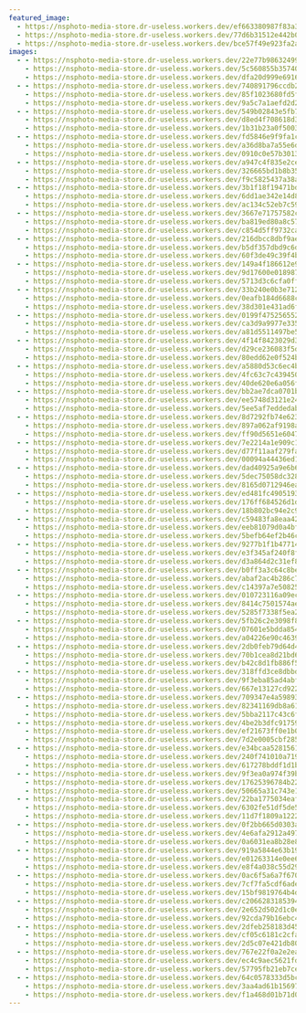 ```yaml
---
featured_image:
  - https://nsphoto-media-store.dr-useless.workers.dev/ef663380987f83a38c40efe2ca560feaeb053ad4b769075453b4b42f46502150:image/avif
  - https://nsphoto-media-store.dr-useless.workers.dev/77d6b31512e442b0caa22761ddf95bf84b0be016da4ac9cb88f1428895b13bae:image/webp
  - https://nsphoto-media-store.dr-useless.workers.dev/bce57f49e923fa2a77667962482ab674905b5a7bbe9bf4d7fc2fa476b062f7f9:image/jpeg
images:
  - - https://nsphoto-media-store.dr-useless.workers.dev/22e77b9863249945fab193c9576a968adaa26f38c1fecf541602143801f0c527:image/avif
    - https://nsphoto-media-store.dr-useless.workers.dev/5c560855b35740134a8857f21ccd682bfe726c25d83d7ec778ad516605e0e69c:image/webp
    - https://nsphoto-media-store.dr-useless.workers.dev/dfa20d999e69166350a6d1361761d389ff13fd02a7bfcce9adab58c955d3015d:image/jpeg
  - - https://nsphoto-media-store.dr-useless.workers.dev/740891796ccdb29015567bac121e655751d0a35c20783bd9cb6036db77a774bf:image/avif
    - https://nsphoto-media-store.dr-useless.workers.dev/85f1023680fd5f3303ea669c79ca66378e0a1a7fb9aaa5ad6db063cd2b7ac63f:image/webp
    - https://nsphoto-media-store.dr-useless.workers.dev/9a5c7a1aefd2d28c6220f46170966d9072ee9c8e6b76d80059fec59f41d85515:image/jpeg
  - - https://nsphoto-media-store.dr-useless.workers.dev/549b02843e5fb70d31e356c1513dfb28e147b1fce53664f7b657bb485d7dc98a:image/avif
    - https://nsphoto-media-store.dr-useless.workers.dev/d8ed4f708618d33bcc0fd6a4412f38836eff2816e27aa90d562bbc61ebd1df71:image/webp
    - https://nsphoto-media-store.dr-useless.workers.dev/1b31b23a0f5003089a39e7349cfc9ce8302cf9785673dda2e791d562c2bf7b08:image/jpeg
  - - https://nsphoto-media-store.dr-useless.workers.dev/fd5846e9f9fa1c8ecf198f8a8edfdac24eeb90e5ccdca7907a21ee309a5485bd:image/avif
    - https://nsphoto-media-store.dr-useless.workers.dev/a36d8ba7a55e6d74c9393be3d45ba889a0e439c6174fb90c272b89e7a688c39a:image/webp
    - https://nsphoto-media-store.dr-useless.workers.dev/0910c0e57b3013578e4b223bf9e1898b5f1e794847bbf6e1170be5dbd4110b0d:image/jpeg
  - - https://nsphoto-media-store.dr-useless.workers.dev/a947c4f835e2cea3791ec877345d98844aee7acb52541bb08e4b59081c0adede:image/avif
    - https://nsphoto-media-store.dr-useless.workers.dev/326665bd1b8b355375926fd8f73e451ad2aa4e68dcfe6b2e51b614099985962c:image/webp
    - https://nsphoto-media-store.dr-useless.workers.dev/f9c5825437a38a3a4f43e4b58eae602fd2985906684ab0f22204a8eeb9f1b5cf:image/jpeg
  - - https://nsphoto-media-store.dr-useless.workers.dev/3b1f18f19471bdc694654cc3d9f87cfd161d6791672ad6c762168f8178f140a6:image/avif
    - https://nsphoto-media-store.dr-useless.workers.dev/6dd1ae342e14d8c535be36947fc7d2ea219f0b3639b22f405e136956753afc65:image/webp
    - https://nsphoto-media-store.dr-useless.workers.dev/ac134c52eb7c593b1f2db160a59f19e74ae068b1a525ec71f3e3d8bb732dce40:image/jpeg
  - - https://nsphoto-media-store.dr-useless.workers.dev/3667e71757582c697fc64d148ac97d9438f1a3a13f1809f90ae80eaf2dc4aa76:image/avif
    - https://nsphoto-media-store.dr-useless.workers.dev/ba819ed80a8c578dfc2985131a8eeb2b2fb63b6b5ee1273596a0de8a8ab31d79:image/webp
    - https://nsphoto-media-store.dr-useless.workers.dev/c854d5ff9732cad3375aa0537854e926d70a4900cfda1b17ea5a6a4722524012:image/jpeg
  - - https://nsphoto-media-store.dr-useless.workers.dev/216dbcc8dbf9ae134bf4b4bfc36c8232c918cb2ff14d5e2e720b760cc76d6039:image/avif
    - https://nsphoto-media-store.dr-useless.workers.dev/b5df357dbd9c6dbd344afb091250d073722860a4cf96b6c0be76919ff3c860c6:image/webp
    - https://nsphoto-media-store.dr-useless.workers.dev/60f3de49c39f4bef2f55dda731fd3793a93a2d8034062c2ed422fd8f624da41c:image/jpeg
  - - https://nsphoto-media-store.dr-useless.workers.dev/149a4f186612e946f81305059a3cfa054c54f4c52bd3049c0ce1915d155f2a4a:image/avif
    - https://nsphoto-media-store.dr-useless.workers.dev/9d17600e018987fd8b6463a890dcc0bf0b58c6c0a277fd653afdff18b296da52:image/webp
    - https://nsphoto-media-store.dr-useless.workers.dev/5713d3c6cfa0ff7d88fcd0758c84cb5106d4d839a267cd5bbb2fbff8e2e571be:image/jpeg
  - - https://nsphoto-media-store.dr-useless.workers.dev/33b240e0b3e71286a96e0dcfeda91f8ce19862fc99eb74877a4cae082ab164c8:image/avif
    - https://nsphoto-media-store.dr-useless.workers.dev/0eafb184d6688cda89783f724275a15075a57285c83c4fcbaea869d6426d7c7a:image/webp
    - https://nsphoto-media-store.dr-useless.workers.dev/38d301e431ad6f9c36980f341a83c13419deadedef7c26d2959b2cc876fd18be:image/jpeg
  - - https://nsphoto-media-store.dr-useless.workers.dev/0199f47525655253b7642a4900f72b665d51c57366f8d8906809ba4555f14290:image/avif
    - https://nsphoto-media-store.dr-useless.workers.dev/ca3d9a9977e3354bef3b6a1565a132c2e06194aa3939209513c1010d0600b15b:image/webp
    - https://nsphoto-media-store.dr-useless.workers.dev/a81d5511497be5323afef99ead3760ccc701acc622efa7a5c04f3a2b17409fcc:image/jpeg
  - - https://nsphoto-media-store.dr-useless.workers.dev/4f14f8423029d3404aae96d740d11f669c41ed837123f1ad571aab1a0ab61467:image/avif
    - https://nsphoto-media-store.dr-useless.workers.dev/d29ce236083f5d8cbb77295201effc2be2d8d89d5b5bdf6e95495c69ffa1def3:image/webp
    - https://nsphoto-media-store.dr-useless.workers.dev/80edd62e0f524b23ba079d4991533897eb09c20b2bb7cc8d153f984b135c52ee:image/jpeg
  - - https://nsphoto-media-store.dr-useless.workers.dev/a5880d53c6ec4ba21ef1ee9b4e4a9b99f231a07735264df0874ad7c8393c1021:image/avif
    - https://nsphoto-media-store.dr-useless.workers.dev/4fc63c7c43945062af0fb6fe46b506cb51b5f00f637e24ae146d01315e6e3ef3:image/webp
    - https://nsphoto-media-store.dr-useless.workers.dev/40de620e6a056f1d345062b9bdade3cc551f166720912d940d1146dd4528c455:image/jpeg
  - - https://nsphoto-media-store.dr-useless.workers.dev/bb2ae7dca0701bed2c96fb2acd54e6e29e9bf15606925e58eba0df2f6b6f8fb6:image/avif
    - https://nsphoto-media-store.dr-useless.workers.dev/ee5748d3121e241b6286f4d755b99f5c01761a2287e1f09fa44a9941dfdd2dd0:image/webp
    - https://nsphoto-media-store.dr-useless.workers.dev/5ee5af7eddedabd111add9b765c51e0df98a46af660e4f94829e56f3ce30a189:image/jpeg
  - - https://nsphoto-media-store.dr-useless.workers.dev/8d7292fb74e6237b5ea511edfdf79ce1bcff6ead5fabd87798a2e45f3ce920e1:image/avif
    - https://nsphoto-media-store.dr-useless.workers.dev/897a062af9198a92b1b1c71bca90f74c33817f185b890077e52d5650a8d5a6c7:image/webp
    - https://nsphoto-media-store.dr-useless.workers.dev/ff90d5651e6047a543f489efa62512f8e46a0ba3a1ad72c0fe74e4a66a8acdb6:image/jpeg
  - - https://nsphoto-media-store.dr-useless.workers.dev/7e2214a1e909c1bbb1d3236db87d11783ce52b568b51bebb6cffaefb6b27b070:image/avif
    - https://nsphoto-media-store.dr-useless.workers.dev/d77f11aaf279faf2c83ad640520277fa2e589a3ccc529764ebbc306edfeedd4b:image/webp
    - https://nsphoto-media-store.dr-useless.workers.dev/00094a44436ed1ddc86554f7ba69cd3eb7c205144952e21abdfab590f8f4e6c6:image/jpeg
  - - https://nsphoto-media-store.dr-useless.workers.dev/dad40925a9e6b6eb59d210a6d2135f42291da91a31173cfef62c0bad6480652d:image/avif
    - https://nsphoto-media-store.dr-useless.workers.dev/5dec75058dc3289c92a4101fb927bbc0aabb1a270e44df7790c4f2f954de7141:image/webp
    - https://nsphoto-media-store.dr-useless.workers.dev/8165d0712946ead2d3d90ae5adc95dd58e450878be04d5db3b9ba376fd85c634:image/jpeg
  - - https://nsphoto-media-store.dr-useless.workers.dev/ed481fc4905193c93b4d178ac6a34b58ec5f7833a5f388d75266dcbcd6517047:image/avif
    - https://nsphoto-media-store.dr-useless.workers.dev/176ff684526d1d3feb4ab13d5c1eed4ff3458d78c15048f5fb4d2ffee48cf7ee:image/webp
    - https://nsphoto-media-store.dr-useless.workers.dev/18b802bc94e2c9f936c45e6e105fd49414a5af56c3923ffb0967c54401001c82:image/jpeg
  - - https://nsphoto-media-store.dr-useless.workers.dev/c59483fa8eaa427dd4bb44a02273bc0a8b0b620df77eba45897d35eef1eba2f0:image/avif
    - https://nsphoto-media-store.dr-useless.workers.dev/eeb81079d0a4bf173279c047cb86267fc039d72c535cc679e8784ae98363f020:image/webp
    - https://nsphoto-media-store.dr-useless.workers.dev/5befb64ef2b46c9cddfe2f76a5264b72cc6090c9389f9cf982b51a112a151ba8:image/jpeg
  - - https://nsphoto-media-store.dr-useless.workers.dev/9277b1f1b47714833e154d050600be421c9a3115c0241103d095b8a76ee55b4c:image/avif
    - https://nsphoto-media-store.dr-useless.workers.dev/e3f345af240f8f468e1f99f87cf52d88cb32f341d1fa7cef99a5bf7608d8a261:image/webp
    - https://nsphoto-media-store.dr-useless.workers.dev/d3a864d2c31ef83181a5dd801eca423bedf545450681ec49b7f06b618780f43b:image/jpeg
  - - https://nsphoto-media-store.dr-useless.workers.dev/b0ff3a3c64c8bed3cf791169eac96f99469cdf76b0c230880dd71069327a544a:image/avif
    - https://nsphoto-media-store.dr-useless.workers.dev/abaf2ac4b286c7d49ecbed706e1b70576840c2b93c0273d5edc54e211e479264:image/webp
    - https://nsphoto-media-store.dr-useless.workers.dev/c14397a7e508258c6cd7e43cc07a7d8d4c6ab9dd4b43ce215d4f11edb4ed177c:image/jpeg
  - - https://nsphoto-media-store.dr-useless.workers.dev/010723116a09eccd6ec31d0a64baf32ad224f27703447df3cc710da4a2141d3c:image/avif
    - https://nsphoto-media-store.dr-useless.workers.dev/8414c7501574aebfb0bb341fdae9a7bd933e1df610781b5bd3037d13240d268b:image/webp
    - https://nsphoto-media-store.dr-useless.workers.dev/5285f7338f5ea2fc65ed63a829b76b8491ea697390afbe143bacb60149f08913:image/jpeg
  - - https://nsphoto-media-store.dr-useless.workers.dev/5fb26c2e3098f83220fefeb8fad6f9b0bf158338c237aad27e3e0de66791fccd:image/avif
    - https://nsphoto-media-store.dr-useless.workers.dev/07601e5bdda854a887ced64c316af7e097aed95c4d3375bb1fd513dfe1cad7be:image/webp
    - https://nsphoto-media-store.dr-useless.workers.dev/a04226e90c46391269c5e8b96a827a72fc68a853788bbdadddae3976aa2158db:image/jpeg
  - - https://nsphoto-media-store.dr-useless.workers.dev/2db0feb79d64d4ca93f66ed6bd6e6136729c7f8d52ccaf2a59a2c64691afd485:image/avif
    - https://nsphoto-media-store.dr-useless.workers.dev/70b1cea8d21bd6a2cd97cb8dfae83a9b805daee6d2e4eb33b6fece1b7708f485:image/webp
    - https://nsphoto-media-store.dr-useless.workers.dev/b42c8d1fb886f591218ae238106e33865c72937e6d9c47806d3bff39f57c5ce9:image/jpeg
  - - https://nsphoto-media-store.dr-useless.workers.dev/318ffd3ce8dbbda6a36b8ff027396061176d4738ed718d9907a75a1c84bb1c75:image/avif
    - https://nsphoto-media-store.dr-useless.workers.dev/9f3eba85ad4abf512412216aebc405499028cc4c9c4b085e368eb133028011a9:image/webp
    - https://nsphoto-media-store.dr-useless.workers.dev/667e13127cd922e79d50f7a4234943985a4c8d26b7442f4aaf33ebf10aea07b7:image/jpeg
  - - https://nsphoto-media-store.dr-useless.workers.dev/709347e4a598934d0cef531eeb9451ca7e1552fc3058248152ea29b2deb83819:image/avif
    - https://nsphoto-media-store.dr-useless.workers.dev/82341169db8a61772c83d8edd29993e332d5ccaad1a923d40c783dd6d4294dfd:image/webp
    - https://nsphoto-media-store.dr-useless.workers.dev/5bba2117c43c6f4deb8855f4ffba52c71fad2558e2e406be31221ea0fc67a580:image/jpeg
  - - https://nsphoto-media-store.dr-useless.workers.dev/4be2b3dfc91759bdaf46d70f1e49588ebdd22803a612adbc7fa9ab0917d78890:image/avif
    - https://nsphoto-media-store.dr-useless.workers.dev/ef21673ff0e1b0ae5d121d7f92296218792461b246ebf40ab85b7f7a93c0a1bc:image/webp
    - https://nsphoto-media-store.dr-useless.workers.dev/7d2e0005cbf285800493c6d9487ddb3ad2d6d472bc11284d3722f5be0c2878fb:image/jpeg
  - - https://nsphoto-media-store.dr-useless.workers.dev/e34bcaa52815619b0ebfca90f066c5018d19ca4cae599e3abcb4023acfb8a75a:image/avif
    - https://nsphoto-media-store.dr-useless.workers.dev/240f741010a71965237bbc25b8ea780ba929ccdf089aab35f06787e4132a5598:image/webp
    - https://nsphoto-media-store.dr-useless.workers.dev/617278bddf1d1b76612d4eb5a2f23f0d4cd37eb429760a12d9bb2397f9fe14db:image/jpeg
  - - https://nsphoto-media-store.dr-useless.workers.dev/9f3ea0a974f39be6c81a3e22d38961a2eb6d1de2c884abba0fab42bb8a6afe60:image/avif
    - https://nsphoto-media-store.dr-useless.workers.dev/17625396784b22ef7b2c011a0848b9d1c925ef62e412c39b1a4b5f813d629496:image/webp
    - https://nsphoto-media-store.dr-useless.workers.dev/50665a31c743e1f8c6991ee7a2bc7f137fcf33e1d8862d75c464cb5c30c878a8:image/jpeg
  - - https://nsphoto-media-store.dr-useless.workers.dev/22ba1775034eafc8c26740d98ed59e06ac41f2671ca54196b505d51049d19517:image/avif
    - https://nsphoto-media-store.dr-useless.workers.dev/6302fe51df5de56b5683169f8195a2a9922c41e4c8c4971bad13477dea363dab:image/webp
    - https://nsphoto-media-store.dr-useless.workers.dev/11d7f1809a12220c0cb31eed535e1110ed88b0c6a034323742ba0b225c2fb09c:image/jpeg
  - - https://nsphoto-media-store.dr-useless.workers.dev/0f2bb665d0303abab96aa40135f298c5aa2f623a3c9832379b04904e28baf836:image/avif
    - https://nsphoto-media-store.dr-useless.workers.dev/4e6afa2912a497b76b1c985587c578d5bb4ad02276e9ddfe45339216c76652aa:image/webp
    - https://nsphoto-media-store.dr-useless.workers.dev/0a6031ea8b28e826b4ac8e771b8112d62048a7679554d28afca8023feefbe7f7:image/jpeg
  - - https://nsphoto-media-store.dr-useless.workers.dev/919a5844e63b19303d93fe9c8b0fb9a7b09842e0f58fd26482f41eb8e785ea2e:image/avif
    - https://nsphoto-media-store.dr-useless.workers.dev/e01263314e0ee6093186216f94e017c47dd34386a9c8d18debba0733ea58359d:image/webp
    - https://nsphoto-media-store.dr-useless.workers.dev/e8f4a038c55d29cc83f698a7a0bc436a7cf74b6bf89a5dfac622d2ff71abc3e3:image/jpeg
  - - https://nsphoto-media-store.dr-useless.workers.dev/0ac6f5a6a7f670cefb13835bf8093e19e4aa1062d0a211af68ff1e7e7f03c8ce:image/avif
    - https://nsphoto-media-store.dr-useless.workers.dev/7cf7fa5cdf6ade46bbaca8838bab6a85fdb6d82d3b16dbbef02b5265e570d923:image/webp
    - https://nsphoto-media-store.dr-useless.workers.dev/15bf9819764b4d28fa3936099af90e89050995791cf78fc92806eb8b13f1a2a7:image/jpeg
  - - https://nsphoto-media-store.dr-useless.workers.dev/c2066283185394620ef0af2b5c3578a1ebe47d96cc131294f4333ceefc7d289a:image/avif
    - https://nsphoto-media-store.dr-useless.workers.dev/2e652d502d1c0edba4efcf1c95b1945fdf80c88b9a17685c903c5492028a315b:image/webp
    - https://nsphoto-media-store.dr-useless.workers.dev/92cda79b16ebc434c1c4a9162519577f809e8bc4c57d00ff695f99d3000f43e6:image/jpeg
  - - https://nsphoto-media-store.dr-useless.workers.dev/2dfeb258183d45b3ff99637d090382710005bc198255ab13dc9291ec2b558027:image/avif
    - https://nsphoto-media-store.dr-useless.workers.dev/cf05c6181c2cfa76d33cae39e97c764e379076affa5cb4e8b6eb40635166252e:image/webp
    - https://nsphoto-media-store.dr-useless.workers.dev/2d5c07e421db80b8b779c423803565081ecfe81c81eb4bdab283e0a6fb5e5d26:image/jpeg
  - - https://nsphoto-media-store.dr-useless.workers.dev/767e22f0a2e2ea0307475f488262aa029f00bba666a5bb4fd4c39f92fd2146c2:image/avif
    - https://nsphoto-media-store.dr-useless.workers.dev/ec4c9aec5621fd68ced92149b26e8d5af9873dca58c28f890271714d0948ee55:image/webp
    - https://nsphoto-media-store.dr-useless.workers.dev/57795fb21eb7ce77408cbc6866ff3b554b26ba53744bb27d646a87dd4042be1d:image/jpeg
  - - https://nsphoto-media-store.dr-useless.workers.dev/64c0578333d5bcaafb511a42a689773ad0a0fd2aaad19e2e2030d42288f32586:image/avif
    - https://nsphoto-media-store.dr-useless.workers.dev/3aa4ad61b156975c43fc8e6db6541b07ddc433189235606d9202be8b8a88cf7b:image/webp
    - https://nsphoto-media-store.dr-useless.workers.dev/f1a468d01b71d0e518756bcf79ce639e1ef8183ce2e9585031a5aca21302b6bd:image/jpeg
---
```

